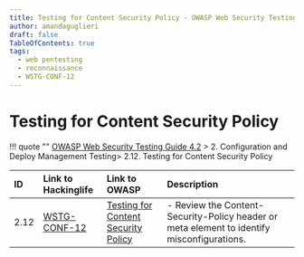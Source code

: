 ```yaml
---
title: Testing for Content Security Policy - OWASP Web Security Testing Guide 
author: amandaguglieri
draft: false
TableOfContents: true
tags:
  - web pentesting
  - reconnaissance
  - WSTG-CONF-12
---
```




# Testing for Content Security Policy

!!! quote ""
	[OWASP Web Security Testing Guide 4.2](index.md) > 2. Configuration and Deploy Management Testing> 2.12. Testing for Content Security Policy

|ID|Link to Hackinglife|Link to OWASP|Description|
|:---|:---|:---|:---|
|2.12|[WSTG-CONF-12](WSTG-CONF-12.md)|[Testing for Content Security Policy](https://owasp.org/www-project-web-security-testing-guide/latest/4-Web_Application_Security_Testing/02-Configuration_and_Deployment_Management_Testing/12-Test_for_Content_Security_Policy)|- Review the Content-Security-Policy header or meta element to identify misconfigurations.|

